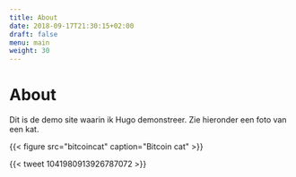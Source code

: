 ```yaml
---
title: About
date: 2018-09-17T21:30:15+02:00
draft: false
menu: main
weight: 30
---
```


# About

Dit is de demo site waarin ik Hugo demonstreer. Zie hieronder een foto van een kat.

{{< figure src="bitcoincat" caption="Bitcoin cat" >}}

<!-- build in shortcode -->
{{< tweet 1041980913926787072 >}}